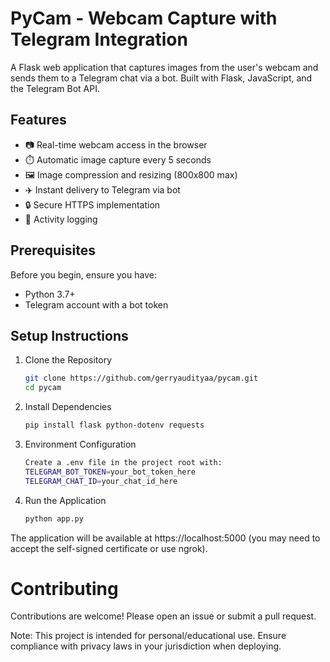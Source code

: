 # PyCam - Webcam Capture with Telegram Integration
A Flask web application that captures images from the user's webcam and sends them to a Telegram chat via a bot. Built with Flask, JavaScript, and the Telegram Bot API.

## Features
- 📷 Real-time webcam access in the browser
- ⏱️ Automatic image capture every 5 seconds
- 🖼️ Image compression and resizing (800x800 max)
- ✈️ Instant delivery to Telegram via bot
- 🔒 Secure HTTPS implementation
- 📝 Activity logging

## Prerequisites
Before you begin, ensure you have:
- Python 3.7+
- Telegram account with a bot token

## Setup Instructions
1. Clone the Repository
    
    ```bash
    git clone https://github.com/gerryaudityaa/pycam.git
    cd pycam

2. Install Dependencies
    
    ```bash
    pip install flask python-dotenv requests

3. Environment Configuration
   
    ```bash
    Create a .env file in the project root with:
    TELEGRAM_BOT_TOKEN=your_bot_token_here
    TELEGRAM_CHAT_ID=your_chat_id_here

4. Run the Application

    ```bash
    python app.py

The application will be available at https://localhost:5000 (you may need to accept the self-signed certificate or use ngrok).


# Contributing
Contributions are welcome! Please open an issue or submit a pull request.

Note: This project is intended for personal/educational use. Ensure compliance with privacy laws in your jurisdiction when deploying.
